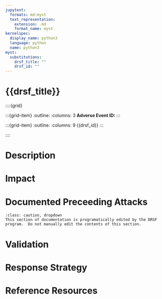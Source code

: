 ```yaml
---
jupytext:
  formats: md:myst
  text_representation:
    extension: .md
    format_name: myst
kernelspec:
  display_name: python3
  language: python
  name: python3
myst:
  substitutions:
    drsf_title: ""
    drsf_id: ""
---
```


# {{drsf_title}}

::::{grid}

:::{grid-item}
:outline:
:columns: 3
**Adverse Event ID:**
:::

:::{grid-item}
:outline:
:columns: 9
{{drsf_id}}
:::

::::

# Description

# Impact

# Documented Preceeding Attacks

```{admonition} Automated Documentation Section
:class: caution, dropdown
This section of documentation is programatically edited by the DRSF program.  Do not manually edit the contents of this section.
```

# Validation

# Response Strategy

# Reference Resources
